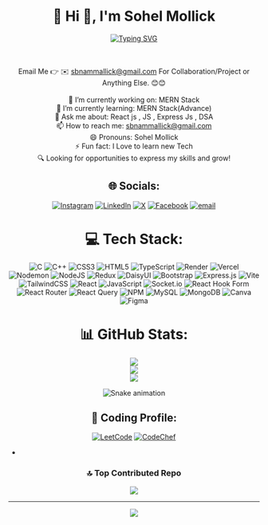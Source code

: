 <div align="center">
  <h1>💫 Hi 👋, I'm Sohel Mollick</h1>
 <a href="https://git.io/typing-svg"><img src="https://readme-typing-svg.herokuapp.com?font=caveat&weight=600&size=25&pause=1000&color=75EEB2&width=435&lines=passionate+Software+Engineer;Full-stack+(MERN)+Developer;MERN+Stack+Enthusiastic" alt="Typing SVG" /></a>
  
<br><br>Email Me 👉 ✉️ sbnammallick@gmail.com For Collaboration/Project or Anything Else. 😊😊<br><br>🔭 I’m currently working on: MERN Stack<br>🌱 I’m currently learning: MERN Stack(Advance)<br>💬 Ask me about:  React js , JS , Express Js , DSA<br>📫 How to reach me: sbnammallick@gmail.com<br>😄 Pronouns: Sohel Mollick<br>⚡ Fun fact: I Love to learn new Tech <br>🔍 Looking for opportunities to express my skills and grow! 



## 🌐 Socials:
[![Instagram](https://img.shields.io/badge/Instagram-%23E4405F.svg?logo=Instagram&logoColor=white)](https://instagram.com/sohel_codx) [![LinkedIn](https://img.shields.io/badge/LinkedIn-%230077B5.svg?logo=linkedin&logoColor=white)](https://linkedin.com/in/https://www.linkedin.com/in/sohel-mollick-0942b4236/) [![X](https://img.shields.io/badge/X-black.svg?logo=X&logoColor=white)](https://x.com/@iamSohelMollick) [![Facebook](https://img.shields.io/badge/Facebook-%231877F2.svg?logo=Facebook&logoColor=white)](https://facebook.com/https://www.facebook.com/share/16cWZnmSkA/)   [![email](https://img.shields.io/badge/Email-D14836?logo=gmail&logoColor=white)](mailto:sbnammallick@gmail.com) 

# 💻 Tech Stack:
![C](https://img.shields.io/badge/c-%2300599C.svg?style=for-the-badge&logo=c&logoColor=white) ![C++](https://img.shields.io/badge/c++-%2300599C.svg?style=for-the-badge&logo=c%2B%2B&logoColor=white) ![CSS3](https://img.shields.io/badge/css3-%231572B6.svg?style=for-the-badge&logo=css3&logoColor=white) ![HTML5](https://img.shields.io/badge/html5-%23E34F26.svg?style=for-the-badge&logo=html5&logoColor=white) ![TypeScript](https://img.shields.io/badge/typescript-%23007ACC.svg?style=for-the-badge&logo=typescript&logoColor=white) ![Render](https://img.shields.io/badge/Render-%46E3B7.svg?style=for-the-badge&logo=render&logoColor=white) ![Vercel](https://img.shields.io/badge/vercel-%23000000.svg?style=for-the-badge&logo=vercel&logoColor=white) ![Nodemon](https://img.shields.io/badge/NODEMON-%23323330.svg?style=for-the-badge&logo=nodemon&logoColor=%BBDEAD) ![NodeJS](https://img.shields.io/badge/node.js-6DA55F?style=for-the-badge&logo=node.js&logoColor=white) ![Redux](https://img.shields.io/badge/redux-%23593d88.svg?style=for-the-badge&logo=redux&logoColor=white) ![DaisyUI](https://img.shields.io/badge/daisyui-5A0EF8?style=for-the-badge&logo=daisyui&logoColor=white) ![Bootstrap](https://img.shields.io/badge/bootstrap-%238511FA.svg?style=for-the-badge&logo=bootstrap&logoColor=white) ![Express.js](https://img.shields.io/badge/express.js-%23404d59.svg?style=for-the-badge&logo=express&logoColor=%2361DAFB) ![Vite](https://img.shields.io/badge/vite-%23646CFF.svg?style=for-the-badge&logo=vite&logoColor=white) ![TailwindCSS](https://img.shields.io/badge/tailwindcss-%2338B2AC.svg?style=for-the-badge&logo=tailwind-css&logoColor=white) ![React](https://img.shields.io/badge/react-%2320232a.svg?style=for-the-badge&logo=react&logoColor=%2361DAFB) ![JavaScript](https://img.shields.io/badge/javascript-%23323330.svg?style=for-the-badge&logo=javascript&logoColor=%23F7DF1E) ![Socket.io](https://img.shields.io/badge/Socket.io-black?style=for-the-badge&logo=socket.io&badgeColor=010101) ![React Hook Form](https://img.shields.io/badge/React%20Hook%20Form-%23EC5990.svg?style=for-the-badge&logo=reacthookform&logoColor=white) ![React Router](https://img.shields.io/badge/React_Router-CA4245?style=for-the-badge&logo=react-router&logoColor=white) ![React Query](https://img.shields.io/badge/-React%20Query-FF4154?style=for-the-badge&logo=react%20query&logoColor=white) ![NPM](https://img.shields.io/badge/NPM-%23CB3837.svg?style=for-the-badge&logo=npm&logoColor=white) ![MySQL](https://img.shields.io/badge/mysql-4479A1.svg?style=for-the-badge&logo=mysql&logoColor=white) ![MongoDB](https://img.shields.io/badge/MongoDB-%234ea94b.svg?style=for-the-badge&logo=mongodb&logoColor=white) ![Canva](https://img.shields.io/badge/Canva-%2300C4CC.svg?style=for-the-badge&logo=Canva&logoColor=white) ![Figma](https://img.shields.io/badge/figma-%23F24E1E.svg?style=for-the-badge&logo=figma&logoColor=white)
# 📊 GitHub Stats:
![](https://github-readme-stats.vercel.app/api?username=sohel440&theme=cobalt&hide_border=false&include_all_commits=true&count_private=false)<br/>
![](https://nirzak-streak-stats.vercel.app/?user=sohel440&theme=cobalt&hide_border=false)<br/>
![](https://github-readme-stats.vercel.app/api/top-langs/?username=sohel440&theme=cobalt&hide_border=false&include_all_commits=true&count_private=false&layout=compact)

<div align="center">
  <img src="https://profile-readme-generator.com/assets/snake.svg" alt="Snake animation" />
</div>



## 🤖 Coding Profile:
[![LeetCode](https://img.shields.io/badge/LeetCode-000000?style=for-the-badge&logo=LeetCode&logoColor=#d16c06)](https://leetcode.com/u/SOHEL440/)  [![CodeChef](https://img.shields.io/badge/CodeChef-%23964B00.svg?style=for-the-badge&logo=CodeChef&logoColor=white)](https://www.codechef.com/users/alonenight786)

-
### 🔝 Top Contributed Repo
![](https://github-contributor-stats.vercel.app/api?username=sohel440&limit=5&theme=cobalt&combine_all_yearly_contributions=true)

---
[![](https://visitcount.itsvg.in/api?id=sohel440&icon=0&color=10)](https://visitcount.itsvg.in)

</div>

<!-- Proudly created with GPRM ( https://gprm.itsvg.in ) -->
